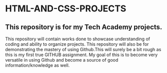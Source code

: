 # HTML-AND-CSS-PROJECTS
<H2>This repository is for my Tech Academy projects.</H2>
<p>This repository will contain works done to showcase understanding of coding and ability to organize projects. This repository will also be for demonstrating the mastery of using Github.This will surely be a bit rough as this is my first true GITHUB assignment. My goal of this is to become very versatile in using Github and become a source of good information/knowledge as well. </p>
